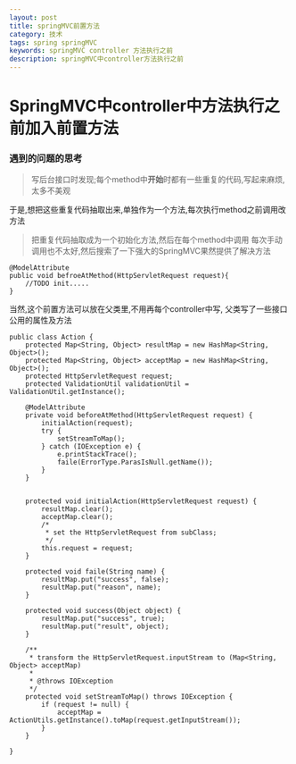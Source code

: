 ```yaml
---
layout: post
title: springMVC前置方法
category: 技术
tags: spring springMVC
keywords: springMVC controller 方法执行之前
description: springMVC中controller方法执行之前
---
```

# SpringMVC中controller中方法执行之前加入前置方法

### 遇到的问题的思考
>写后台接口时发现;每个method中**开始**时都有一些重复的代码,写起来麻烦,太多不美观

于是,想把这些重复代码抽取出来,单独作为一个方法,每次执行method之前调用改方法
>把重复代码抽取成为一个初始化方法,然后在每个method中调用
每次手动调用也不太好,然后搜索了一下强大的SpringMVC果然提供了解决方法

```
@ModelAttribute
public void befroeAtMethod(HttpServletRequest request){
	//TODO init.....
}
```
当然,这个前置方法可以放在父类里,不用再每个controller中写,
父类写了一些接口公用的属性及方法



```
public class Action {
	protected Map<String, Object> resultMap = new HashMap<String, Object>();
	protected Map<String, Object> acceptMap = new HashMap<String, Object>();
	protected HttpServletRequest request;
	protected ValidationUtil validationUtil = ValidationUtil.getInstance();

	@ModelAttribute
	private void beforeAtMethod(HttpServletRequest request) {
		initialAction(request);
		try {
			setStreamToMap();
		} catch (IOException e) {
			e.printStackTrace();
			faile(ErrorType.ParasIsNull.getName());
		}
	}
	
	
	protected void initialAction(HttpServletRequest request) {
		resultMap.clear();
		acceptMap.clear();
		/*
		 * set the HttpServletRequest from subClass;
		 */
		this.request = request;
	}

	protected void faile(String name) {
		resultMap.put("success", false);
		resultMap.put("reason", name);
	}

	protected void success(Object object) {
		resultMap.put("success", true);
		resultMap.put("result", object);
	}

	/**
	 * transform the HttpServletRequest.inputStream to (Map<String, Object> acceptMap)
	 * 
	 * @throws IOException
	 */
	protected void setStreamToMap() throws IOException {
		if (request != null) {
			acceptMap = ActionUtils.getInstance().toMap(request.getInputStream());
		}
	}

}
```